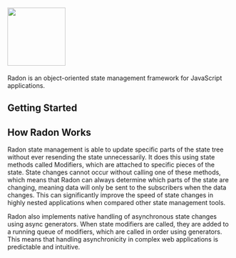 # <img src='https://i.imgur.com/k6JIgZR.png' height='130'/>

Radon is an object-oriented state management framework for JavaScript applications.

## Getting Started

## How Radon Works

Radon state management is able to update specific parts of the state tree without ever resending the state unnecessarily.
It does this using state methods called Modifiers, which are attached to specific pieces of the state. State changes
cannot occur without calling one of these methods, which means that Radon can always determine which parts
of the state are changing, meaning data will only be sent to the subscribers when the data changes. This can significantly
improve the speed of state changes in highly nested applications when compared other state management tools.

Radon also implements native handling of asynchronous state changes using async generators. When state modifiers are called,
they are added to a running queue of modifiers, which are called in order using generators. This means that handling asynchronicity in complex web applications is predictable and intuitive.

